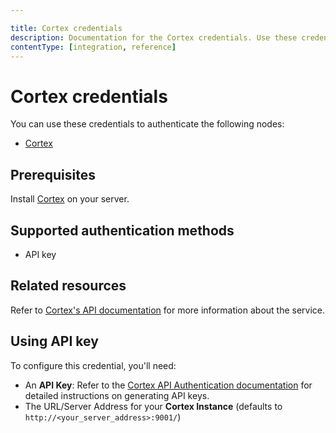 ```yaml
---

title: Cortex credentials
description: Documentation for the Cortex credentials. Use these credentials to authenticate Cortex in n8n, a workflow automation platform.
contentType: [integration, reference]
---
```


# Cortex credentials

You can use these credentials to authenticate the following nodes:

- [Cortex](/integrations/builtin/app-nodes/n8n-nodes-base.cortex.md)

## Prerequisites

Install [Cortex](https://docs.strangebee.com/cortex/installation-and-configuration/) on your server.

## Supported authentication methods

- API key

## Related resources

Refer to [Cortex's API documentation](https://docs.strangebee.com/cortex/api/api-guide/) for more information about the service.

## Using API key

To configure this credential, you'll need:

- An **API Key**: Refer to the [Cortex API Authentication documentation](https://docs.strangebee.com/cortex/api/api-guide/#authentication) for detailed instructions on generating API keys.
- The URL/Server Address for your **Cortex Instance** (defaults to `http://<your_server_address>:9001/`)

